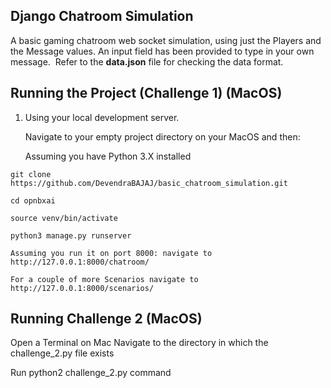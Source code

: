 ## Django Chatroom Simulation

A basic gaming chatroom web socket simulation, using just the Players and the Message values. An input field has been provided to type in your own message. 
Refer to the **data.json** file for checking the data format.


## Running the Project (Challenge 1) (MacOS)

1. Using your local development server. 

   Navigate to your empty project directory on your MacOS and then:
   
   Assuming you have Python 3.X installed
  
  `git clone https://github.com/DevendraBAJAJ/basic_chatroom_simulation.git`

  `cd opnbxai`

  `source venv/bin/activate`

  `python3 manage.py runserver`

  `Assuming you run it on port 8000: navigate to http://127.0.0.1:8000/chatroom/`

  `For a couple of more Scenarios navigate to http://127.0.0.1:8000/scenarios/`  
  
  
  ## Running Challenge 2 (MacOS)
  
  Open a Terminal on Mac
  Navigate to the directory in which the challenge_2.py file exists

  Run python2 challenge_2.py command
